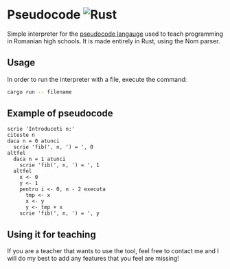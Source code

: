 # Pseudocode ![Rust](https://github.com/Gungy2/pseudocode/actions/workflows/rust.yml/badge.svg)
Simple interpreter for the [pseudocode langauge](https://www.pbinfo.ro/articole/23972/limbajul-pseudocod "Language Specification") used to teach programming in Romanian high schools. It is made entirely in Rust, using the Nom parser.

## Usage
In order to run the interpreter with a file, execute the command:
```bash
cargo run -- filename
```

## Example of pseudocode
```
scrie 'Introduceti n:'
citeste n
daca n = 0 atunci
  scrie 'fib(', n, ') = ', 0
altfel
  daca n = 1 atunci
    scrie 'fib(', n, ') = ', 1
  altfel
    x <- 0
    y <- 1
    pentru i <- 0, n - 2 executa
      tmp <- x
      x <- y
      y <- tmp + x
    scrie 'fib(', n, ') = ', y
```

## Using it for teaching
If you are a teacher that wants to use the tool, feel free to contact me and I will do my best to add any features that you feel are missing!

